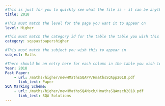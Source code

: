 ```yaml
---
#This is just for you to quickly see what the file is - it can be anything you want
title: 2018

#This must match the level for the page you want it to appear on
level: Higher

#This must match the category id for the table the table you wish this to appear in
category: sqapastpapershigher

#This must match the subject you wish this to appear in
subject: Maths

#There should be an entry here for each column in the table you wish to populate:
Year: 2018
Past Paper:
    - url: /maths/higher/newHMathsSQAPP/HmathsSQApp2018.pdf
      link_text: Paper
SQA Marking Scheme:
    - url: /maths/higher/newHMathsSQAMsch/HmathsSQAmsch2018.pdf
      link_text: SQA Solutions
---
```


